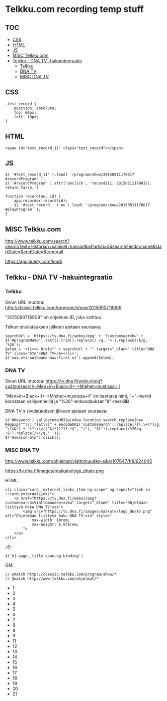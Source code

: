 # Telkku.com recording temp stuff

## TOC
<!-- MarkdownTOC autolink=true autoanchor=true bracket=round -->

- [CSS](#css)
- [HTML](#html)
- [JS](#js)
- [MISC Telkku.com](#misc-telkkucom)
- [Telkku - DNA TV -hakuintegraatio](#telkku---dna-tv--hakuintegraatio)
	- [Telkku](#telkku)
	- [DNA TV](#dna-tv)
	- [MISC DNA TV](#misc-dna-tv)

<!-- /MarkdownTOC -->


## CSS <a name="css"></a>

	.test_record {
		position: absolute;
		top: 60px;
		left: 10px;
	}

## HTML <a name="html"></a>

	<span id="test_record_11" class="test_record"></span>


## JS <a name="js"></a>

	$( '#test_record_11' ).load( '/program/show/20150511170017 #recordProgram' );
	$( '#recordProgram' ).attr('onclick', 'record(11, 20150511170017); return false;')

	function record(no, id) {
		app.recorder.record(id);
		$( '#test_record_' + no ).load( '/program/show/20150511170017 #playProgram' );
	}


## MISC Telkku.com <a name="misc-telkkucom"></a>

<http://www.telkku.com/search?searchText=Historian+salaiset+kansiot&isPartial=0&searchFields=name&startDate=&endDate=&type=all>

<https://api.jquery.com/load/>


## Telkku - DNA TV -hakuintegraatio <a name="telkku---dna-tv--hakuintegraatio"></a>

### Telkku <a name="telkku"></a>

Sivun URL muotoa: <http://classic.telkku.com/program/show/2015090718009>

"2015090718009" on ohjelman ID, joka vaihtuu

Telkun sivulatauksen jälkeen ajetaan seuraava:

	searchUrl = 'https://tv.dna.fi/webui/epg' + '?customsearch=' + $('#programName').text().trim().replace(/ /g, '+').replace(/&/g, '%26');
	$elem = '<li><a href="' + searchUrl + '" target="_blank" title="DNA TV" class="btn">DNA TV</a></li>';
	$('nav.oti-outbound-nav:first ul').append($elem);

### DNA TV <a name="dna-tv"></a>

Sivun URL muotoa: <https://tv.dna.fi/webui/epg?customsearch=Men+in+Black+II+-+Miehet+mustissa+II>

"Men+in+Black+II+-+Miehet+mustissa+II" on haettava nimi, "+"-merkit korvataan välilyönneillä ja "%26"-enkoodaukset "&"-merkillä

DNA TV:n sivulatauksen jälkeen ajetaan seuraava:

	$('#keyword').val(decodeURI(window.location.search.replace(new RegExp("^(?:.*[&\\?]" + encodeURI('customsearch').replace(/[\.\+\*]/g, "\\$&") + "(?:\\=([^&]*))?)?.*$", "i"), "$1")).replace(/%26/g, '&').replace(/\+/g,' '));
	$('#search-btn').click();

### MISC DNA TV <a name="misc-dna-tv"></a>

<http://www.telkku.com/ohjelmat/viattomuuden-aika/107647/frii/624045>

<https://tv.dna.fi/images/matkatv/logo_dnatv.png>

HTML:

	<li class="card__external_links_item ng-scope" ng-repeat="link in ::card.externalLinks">
		<a href="https://tv.dna.fi/webui/epg?customsearch=Viattomuuden+aika" target="_blank" title="Ohjelmaan liittyvä haku DNA TV:ssä">
			<img src="https://tv.dna.fi/images/matkatv/logo_dnatv.png" alt="Ohjelmaan liittyvä haku DNA TV:ssä" style="
				max-width: 10rem;
				max-height: 6.875rem;
			">
		</a>
	</li>

JS:

	$('h1.page__title span.ng-binding')

GM:

	// @match http://classic.telkku.com/program/show/*
	// @match http://www.telkku.com/ohjelmat/*

- 1
- 2
- 3
- 4
- 5
- 6
- 7
- 8
- 8
- 9
- 11
- 12
- 13
- 14
- 15
- 16
- 17
- 18
- 19
- 20
- 21
